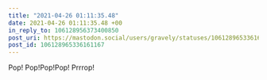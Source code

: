```yaml
---
title: "2021-04-26 01:11:35.48"
date: 2021-04-26 01:11:35.48 +00
in_reply_to: 106128956373400850
post_uri: https://mastodon.social/users/gravely/statuses/106128965336161167
post_id: 106128965336161167
---
```

Pop! Pop!Pop!Pop! Prrrop!


